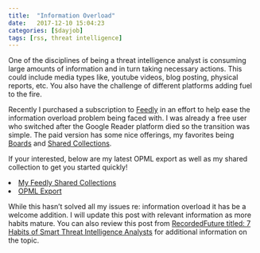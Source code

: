 ```yaml
---
title:  "Information Overload"
date:   2017-12-10 15:04:23
categories: [$dayjob]
tags: [rss, threat intelligence]
---
```

One of the disciplines of being a threat intelligence analyst is consuming large amounts of information and in turn taking
necessary actions.  This could include media types like, youtube videos, blog posting, physical reports, etc.  You also have
the challenge of different platforms adding fuel to the fire.
 
Recently I purchased a subscription to <a href="https://feedly.com">Feedly</a> in an effort to help ease the information
overload problem being faced with.  I was already a free user who switched after the Google Reader platform died so the
transition was simple.  The paid version has some nice offerings, my favorites being <a href="https://blog.feedly.com/boards/">Boards</a> and <a href="https://blog.feedly.com/launching-shared-collections">Shared Collections</a>.

If your interested, below are my latest OPML export as well as my shared collection to get you started quickly!

<li><a href="https://feedly.com/ashbyca">My Feedly Shared Collections</a></li>
<li><a href="https://keybase.pub/ashby/feedly_export">OPML Export</a></li>


While this hasn’t solved all my issues re: information overload it has be a welcome addition.  I will update this post with
relevant information as more habits mature.  You can also review this post from <a href="https://www.recordedfuture.com/smart
threat-intelligence-analysts/">RecordedFuture titled: 7 Habits of Smart Threat Intelligence Analysts</a> for additional
information on the topic.
